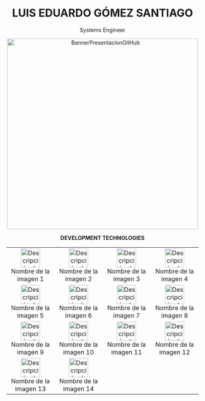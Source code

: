 <h1 align="center">LUIS EDUARDO GÓMEZ SANTIAGO</h1>
<p align="center">Systems Engineer</p>

<p align="center">
  <img width="500" src="https://user-images.githubusercontent.com/57334196/229371470-9f88cd7b-3b31-4c17-843a-74f8b7cd06a7.gif" alt="BannerPresentacionGitHub">
</p>

<p align="center"><strong>DEVELOPMENT TECHNOLOGIES</strong></p>
<table align="center">
  <tr>
    <td align="center">
      <img width="50" src="https://user-images.githubusercontent.com/57334196/229371470-9f88cd7b-3b31-4c17-843a-74f8b7cd06a7.gif" alt="Descripción de la imagen 1"><br>
      Nombre de la imagen 1
    </td>
    <td align="center">
      <img width="50" src="https://user-images.githubusercontent.com/57334196/229371470-9f88cd7b-3b31-4c17-843a-74f8b7cd06a7.gif" alt="Descripción de la imagen 2"><br>
      Nombre de la imagen 2
    </td>
    <td align="center">
      <img width="50" src="https://user-images.githubusercontent.com/57334196/229371470-9f88cd7b-3b31-4c17-843a-74f8b7cd06a7.gif" alt="Descripción de la imagen 3"><br>
      Nombre de la imagen 3
    </td>
    <td align="center">
      <img width="50" src="https://user-images.githubusercontent.com/57334196/229371470-9f88cd7b-3b31-4c17-843a-74f8b7cd06a7.gif" alt="Descripción de la imagen 4"><br>
      Nombre de la imagen 4
    </td>
  </tr>
  <tr>
    <td align="center">
      <img width="50" src="https://user-images.githubusercontent.com/57334196/229371470-9f88cd7b-3b31-4c17-843a-74f8b7cd06a7.gif" alt="Descripción de la imagen 5"><br>
      Nombre de la imagen 5
    </td>
    <td align="center">
      <img width="50" src="https://user-images.githubusercontent.com/57334196/229371470-9f88cd7b-3b31-4c17-843a-74f8b7cd06a7.gif" alt="Descripción de la imagen 6"><br>
      Nombre de la imagen 6
    </td>
    <td align="center">
      <img width="50" src="https://user-images.githubusercontent.com/57334196/229371470-9f88cd7b-3b31-4c17-843a-74f8b7cd06a7.gif" alt="Descripción de la imagen 7"><br>
      Nombre de la imagen 7
    </td>
    <td align="center">
      <img width="50" src="https://user-images.githubusercontent.com/57334196/229371470-9f88cd7b-3b31-4c17-843a-74f8b7cd06a7.gif" alt="Descripción de la imagen 8"><br>
      Nombre de la imagen 8
    </td>
  </tr>
  <tr>
    <td align="center">
      <img width="50" src="https://user-images.githubusercontent.com/57334196/229371470-9f88cd7b-3b31-4c17-843a-74f8b7cd06a7.gif" alt="Descripción de la imagen 9"><br>
      Nombre de la imagen 9
    </td>
    <td align="center">
      <img width="50" src="https://user-images.githubusercontent.com/57334196/229371470-9f88cd7b-3b31-4c17-843a-74f8b7cd06a7.gif" alt="Descripción de la imagen 10"><br>
      Nombre de la imagen 10
    </td>
    <td align="center">
      <img width="50" src="https://user-images.githubusercontent.com/57334196/229371470-9f88cd7b-3b31-4c17-843a-74f8b7cd06a7.gif" alt="Descripción de la imagen 11"><br>
      Nombre de la imagen 11
    </td>
    <td align="center">
      <img width="50" src="https://user-images.githubusercontent.com/57334196/229371470-9f88cd7b-3b31-4c17-843a-74f8b7cd06a7.gif" alt="Descripción de la imagen 12"><br>
      Nombre de la imagen 12
    </td>
  </tr>
  <tr>
    <td align="center">
      <img width="50" src="https://user-images.githubusercontent.com/57334196/229371470-9f88cd7b-3b31-4c17-843a-74f8b7cd06a7.gif" alt="Descripción de la imagen 13"><br>
      Nombre de la imagen 13
    </td>
    <td align="center">
      <img width="50" src="https://user-images.githubusercontent.com/57334196/229371470-9f88cd7b-3b31-4c17-843a-74f8b7cd06a7.gif" alt="Descripción de la imagen 14"><br>
      Nombre de la imagen 14
    </td>
  </tr>
</table



